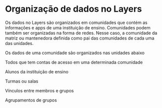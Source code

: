 # Organização de dados no Layers

Os dados no Layers são organizados em comunidades que contém as informações e apps de uma instituição de ensino. Comunidades podem também ser organizadas na forma de redes. Nesse caso, a comunidade da matriz ou mantenedora definida como pai das comunidades de cada uma das unidades.

Os dados de uma comunidade são organizados nas unidades abaixo

<docs-cards>
  <docs-card header="Usuários" href="/docs/intro/cli" icon="/docs/assets/icons/guide-installation-icon.svg" hover-icon="/docs/assets/icons/guide-installation-icon-hover.svg">
    <p>Todos que tem contas de acesso em uma determinada comunidade</p>
  </docs-card>

  <docs-card header="Membros" href="/docs/components" icon="/docs/assets/icons/guide-components-icon.svg" hover-icon="/docs/assets/icons/guide-components-icon-hover.svg">
    <p>Alunos da instituição de ensino</p>
  </docs-card>

  <docs-card header="Grupos" href="/docs/theming/basics" icon="/docs/assets/icons/guide-theming-icon.svg" hover-icon="/docs/assets/icons/guide-theming-icon-hover.svg">
    <p>Turmas ou salas</p>
  </docs-card>

  <docs-card header="Matrículas" href="/docs/theming/basics" icon="/docs/assets/icons/guide-theming-icon.svg" hover-icon="/docs/assets/icons/guide-theming-icon-hover.svg">
    <p>Vínculos entre membros e grupos</p>
  </docs-card>

  <docs-card header="Tags" href="/docs/theming/basics" icon="/docs/assets/icons/guide-theming-icon.svg" hover-icon="/docs/assets/icons/guide-theming-icon-hover.svg">
    <p>Agrupamentos de grupos</p>
  </docs-card>
</docs-cards>